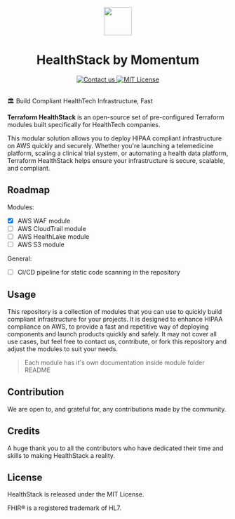 
<div align=center>
  <img src="https://cdn.prod.website-files.com/66a1237564b8afdc9767dd3d/66df7b326efdddf8c1af9dbb_Momentum%20Logo.svg" height="64">
</div>
<h1 align=center>HealthStack by Momentum</h1>
<div align=center>
  <a href=mailto:hello@applover.com?subject=Terraform%20Modules>
    <img src=https://img.shields.io/badge/Contact%20us!-AFF476.svg alt="Contact us">
  </a>
  <a href="LICENSE.md">
    <img src="https://img.shields.io/badge/License-MIT-lightgrey.svg?longCache=true" alt="MIT License">
  </a>
</div>
<br>



🏛️ Build Compliant HealthTech Infrastructure, Fast



**Terraform HealthStack** is an open-source set of pre-configured Terraform modules built specifically for HealthTech companies.

This modular solution allows you to deploy HIPAA compliant infrastructure on AWS quickly and securely. Whether you're launching a telemedicine platform, scaling a clinical trial system, or automating a health data platform, Terraform HealthStack helps ensure your infrastructure is secure, scalable, and compliant.

## Roadmap

Modules:
- [x] AWS WAF module
- [ ] AWS CloudTrail module
- [ ] AWS HealthLake module
- [ ] AWS S3 module

General:
- [ ] CI/CD pipeline for static code scanning in the repository

## Usage

This repository is a collection of modules that you can use to quickly build compliant infrastructure for your projects. It is designed to enhance HIPAA compliance on AWS, to provide a fast and repetitive way of deploying components and launch products quickly and safely. It may not cover all use cases, but feel free to contact us, contribute, or fork this repository and adjust the modules to suit your needs.


> Each module has it's own documentation inside module folder README

## Contribution

We are open to, and grateful for, any contributions made by the community.

## Credits

A huge thank you to all the contributors who have dedicated their time and skills to making HealthStack a reality.

## License

HealthStack is released under the MIT License.

FHIR® is a registered trademark of HL7.